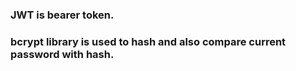 ### JWT is bearer token.

### bcrypt library is used to hash and also compare current password with hash.